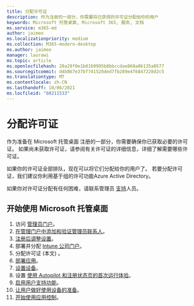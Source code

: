 ```yaml
---
title: 分配许可证
description: 作为注册的一部分，你需要将已获得的许可证分配给你的用户
keywords: Microsoft 托管桌面, Microsoft 365, 服务, 文档
ms.service: m365-md
author: jaimeo
ms.localizationpriority: medium
ms.collection: M365-modern-desktop
ms.author: jaimeo
manager: laurawi
ms.topic: article
ms.openlocfilehash: 28a29f0e1b8160995b8bbccdae868a86135a0577
ms.sourcegitcommit: d4b867e37bf741528ded7fb289e4f6847228d2c5
ms.translationtype: MT
ms.contentlocale: zh-CN
ms.lasthandoff: 10/06/2021
ms.locfileid: "60211533"
---
```

# <a name="assign-licenses"></a>分配许可证

作为准备在 Microsoft 托管桌面 注册的一部分，你需要确保你已获取必要的许可证。 如果尚未获取许可证，请参阅有关许可证的详细信息，详细了解需要[](../get-ready/prerequisites.md#more-about-licenses)哪些许可证。


如果你的许可证全部排队，现在可以将它们分配给你的用户了。 若要分配许可证，我们建议你利用基于组的许可功能Azure Active Directory。 [](/azure/active-directory/fundamentals/active-directory-licensing-whatis-azure-portal)

如果你对许可证分配有任何困难，请联系管理员 [支持](../working-with-managed-desktop/admin-support.md)人员。

## <a name="steps-to-get-started-with-microsoft-managed-desktop"></a>开始使用 Microsoft 托管桌面

1. 访问 [管理员门户](access-admin-portal.md)。
1. [在管理门户中添加和验证管理员联系人](add-admin-contacts.md)。
1. [注册后调整设置](conditional-access.md)。
1. 部署并分配 [Intune 公司门户](company-portal.md)。
1. 分配许可证 (本文) 。
1. [部署应用](deploy-apps.md)。
1. [设置设备](set-up-devices.md)。
1. 设置 [使用 Autopilot 和注册状态页的首次运行体验](esp-first-run.md)。
1. [启用用户支持功能](enable-support.md)。
1. [让用户做好使用设备的准备](get-started-devices.md)。
1. [开始使用应用控制](get-started-app-control.md)。